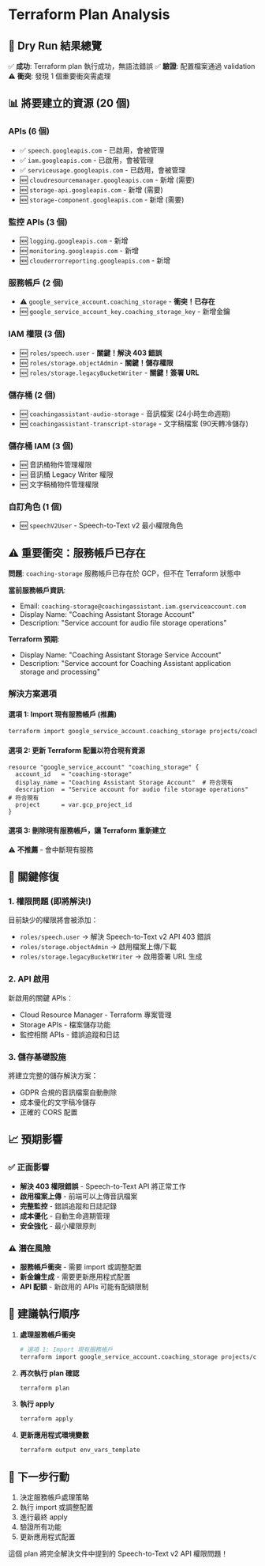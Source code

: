 # Terraform Plan Analysis

## 🎯 Dry Run 結果總覽

✅ **成功**: Terraform plan 執行成功，無語法錯誤
✅ **驗證**: 配置檔案通過 validation
⚠️ **衝突**: 發現 1 個重要衝突需處理

## 📊 將要建立的資源 (20 個)

### APIs (6 個)
- ✅ `speech.googleapis.com` - 已啟用，會被管理
- ✅ `iam.googleapis.com` - 已啟用，會被管理  
- ✅ `serviceusage.googleapis.com` - 已啟用，會被管理
- 🆕 `cloudresourcemanager.googleapis.com` - 新增 (需要)
- 🆕 `storage-api.googleapis.com` - 新增 (需要)
- 🆕 `storage-component.googleapis.com` - 新增 (需要)

### 監控 APIs (3 個)
- 🆕 `logging.googleapis.com` - 新增
- 🆕 `monitoring.googleapis.com` - 新增  
- 🆕 `clouderrorreporting.googleapis.com` - 新增

### 服務帳戶 (2 個)
- ⚠️ `google_service_account.coaching_storage` - **衝突！已存在**
- 🆕 `google_service_account_key.coaching_storage_key` - 新增金鑰

### IAM 權限 (3 個)
- 🆕 `roles/speech.user` - **關鍵！解決 403 錯誤**
- 🆕 `roles/storage.objectAdmin` - **關鍵！儲存權限**
- 🆕 `roles/storage.legacyBucketWriter` - **關鍵！簽署 URL**

### 儲存桶 (2 個)
- 🆕 `coachingassistant-audio-storage` - 音訊檔案 (24小時生命週期)
- 🆕 `coachingassistant-transcript-storage` - 文字稿檔案 (90天轉冷儲存)

### 儲存桶 IAM (3 個)
- 🆕 音訊桶物件管理權限
- 🆕 音訊桶 Legacy Writer 權限
- 🆕 文字稿桶物件管理權限

### 自訂角色 (1 個)
- 🆕 `speechV2User` - Speech-to-Text v2 最小權限角色

## ⚠️ 重要衝突：服務帳戶已存在

**問題**: `coaching-storage` 服務帳戶已存在於 GCP，但不在 Terraform 狀態中

**當前服務帳戶資訊**:
- Email: `coaching-storage@coachingassistant.iam.gserviceaccount.com`
- Display Name: "Coaching Assistant Storage Account"
- Description: "Service account for audio file storage operations"

**Terraform 預期**:
- Display Name: "Coaching Assistant Storage Service Account"
- Description: "Service account for Coaching Assistant application storage and processing"

### 解決方案選項

#### 選項 1: Import 現有服務帳戶 (推薦)
```bash
terraform import google_service_account.coaching_storage projects/coachingassistant/serviceAccounts/coaching-storage@coachingassistant.iam.gserviceaccount.com
```

#### 選項 2: 更新 Terraform 配置以符合現有資源
```hcl
resource "google_service_account" "coaching_storage" {
  account_id   = "coaching-storage"
  display_name = "Coaching Assistant Storage Account"  # 符合現有
  description  = "Service account for audio file storage operations"  # 符合現有
  project      = var.gcp_project_id
}
```

#### 選項 3: 刪除現有服務帳戶，讓 Terraform 重新建立
⚠️ **不推薦** - 會中斷現有服務

## 🔧 關鍵修復

### 1. 權限問題 (即將解決!)
目前缺少的權限將會被添加：
- `roles/speech.user` → 解決 Speech-to-Text v2 API 403 錯誤
- `roles/storage.objectAdmin` → 啟用檔案上傳/下載
- `roles/storage.legacyBucketWriter` → 啟用簽署 URL 生成

### 2. API 啟用
新啟用的關鍵 APIs：
- Cloud Resource Manager - Terraform 專案管理
- Storage APIs - 檔案儲存功能
- 監控相關 APIs - 錯誤追蹤和日誌

### 3. 儲存基礎設施
將建立完整的儲存解決方案：
- GDPR 合規的音訊檔案自動刪除
- 成本優化的文字稿冷儲存
- 正確的 CORS 配置

## 📈 預期影響

### ✅ 正面影響
- **解決 403 權限錯誤** - Speech-to-Text API 將正常工作
- **啟用檔案上傳** - 前端可以上傳音訊檔案
- **完整監控** - 錯誤追蹤和日誌記錄
- **成本優化** - 自動生命週期管理
- **安全強化** - 最小權限原則

### ⚠️ 潛在風險
- **服務帳戶衝突** - 需要 import 或調整配置
- **新金鑰生成** - 需要更新應用程式配置
- **API 配額** - 新啟用的 APIs 可能有配額限制

## 🚀 建議執行順序

1. **處理服務帳戶衝突**
   ```bash
   # 選項 1: Import 現有服務帳戶
   terraform import google_service_account.coaching_storage projects/coachingassistant/serviceAccounts/coaching-storage@coachingassistant.iam.gserviceaccount.com
   ```

2. **再次執行 plan 確認**
   ```bash
   terraform plan
   ```

3. **執行 apply**
   ```bash
   terraform apply
   ```

4. **更新應用程式環境變數**
   ```bash
   terraform output env_vars_template
   ```

## 🔄 下一步行動

1. 決定服務帳戶處理策略
2. 執行 import 或調整配置
3. 進行最終 apply
4. 驗證所有功能
5. 更新應用程式配置

這個 plan 將完全解決文件中提到的 Speech-to-Text v2 API 權限問題！